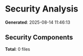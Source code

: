 # Security Analysis

**Generated**: 2025-08-14 11:46:13

## Security Components

**Total**: 0 files

